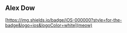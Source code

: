 ## Alex Dow
[https://img.shields.io/badge/iOS-000000?style=for-the-badge&logo=ios&logoColor=white](meow)
